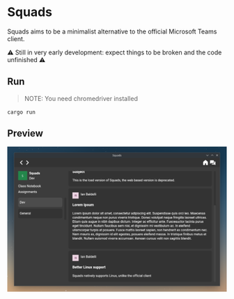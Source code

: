 # Squads
Squads aims to be a minimalist alternative to the official Microsoft Teams client.

⚠️ Still in very early development: expect things to be broken and the code unfinished ⚠️

## Run
> NOTE: You need chromedriver installed 
```
cargo run 
```

## Preview

![squads](https://github.com/IanTerzo/Squads/blob/master/images/preview.png?raw=true)
